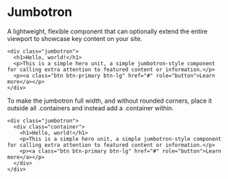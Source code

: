 Jumbotron
=======

A lightweight, flexible component that can optionally extend the entire viewport to showcase key content on your site.

```
<div class="jumbotron">
  <h1>Hello, world!</h1>
  <p>This is a simple hero unit, a simple jumbotron-style component for calling extra attention to featured content or information.</p>
  <p><a class="btn btn-primary btn-lg" href="#" role="button">Learn more</a></p>
</div>
```

To make the jumbotron full width, and without rounded corners, place it outside all .containers and instead add a .container within.

```
<div class="jumbotron">
  <div class="container">
    <h1>Hello, world!</h1>
    <p>This is a simple hero unit, a simple jumbotron-style component for calling extra attention to featured content or information.</p>
    <p><a class="btn btn-primary btn-lg" href="#" role="button">Learn more</a></p>
  </div>
</div>
```
